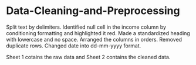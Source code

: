 # Data-Cleaning-and-Preprocessing
Split text by delimiters.
Identified null cell in the income column by conditioning formatting and highlighted it red.
Made a standardized heading with lowercase and no space.
Arranged the columns in orders.
Removed duplicate rows.
Changed date into dd-mm-yyyy format.

Sheet 1 cotains the raw data and Sheet 2 contains the cleaned data.
